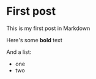 # First post

This is my first post in Markdown

Here's some __bold__ text

And a list:

* one
* two